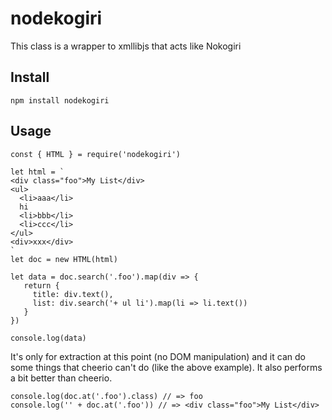 # nodekogiri
This class is a wrapper to xmllibjs that acts like Nokogiri

## Install

```
npm install nodekogiri
```
## Usage
```
const { HTML } = require('nodekogiri')

let html = `
<div class="foo">My List</div>
<ul>
  <li>aaa</li>
  hi
  <li>bbb</li>
  <li>ccc</li>
</ul>
<div>xxx</div>
`
let doc = new HTML(html)

let data = doc.search('.foo').map(div => {
   return {
     title: div.text(),
     list: div.search('+ ul li').map(li => li.text())
   }
})

console.log(data)
```
It's only for extraction at this point (no DOM manipulation) and it can do some things that cheerio can't do (like the above example). It also performs a bit better than cheerio.
```
console.log(doc.at('.foo').class) // => foo
console.log('' + doc.at('.foo')) // => <div class="foo">My List</div>
```